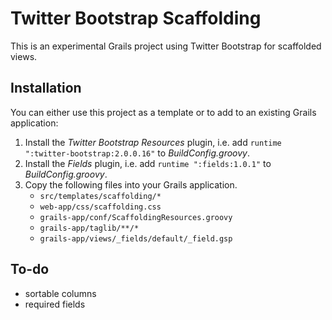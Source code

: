 # Twitter Bootstrap Scaffolding

This is an experimental Grails project using Twitter Bootstrap for scaffolded views.

## Installation

You can either use this project as a template or to add to an existing Grails application:

1. Install the _Twitter Bootstrap Resources_ plugin, i.e. add `runtime ":twitter-bootstrap:2.0.0.16"` to _BuildConfig.groovy_.
2. Install the _Fields_ plugin, i.e. add `runtime ":fields:1.0.1"` to _BuildConfig.groovy_.
3. Copy the following files into your Grails application.
   * `src/templates/scaffolding/*` 
   * `web-app/css/scaffolding.css`
   * `grails-app/conf/ScaffoldingResources.groovy`
   * `grails-app/taglib/**/*`
   * `grails-app/views/_fields/default/_field.gsp`

## To-do

* sortable columns
* required fields